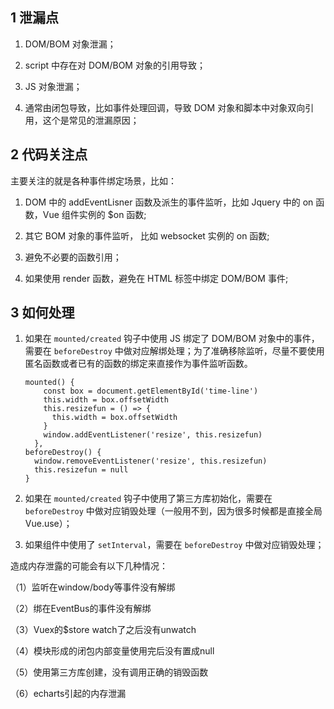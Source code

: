 ## 1 泄漏点

1. DOM/BOM 对象泄漏；

2. script 中存在对 DOM/BOM 对象的引用导致；

3. JS 对象泄漏；

4. 通常由闭包导致，比如事件处理回调，导致 DOM 对象和脚本中对象双向引用，这个是常见的泄漏原因；

## 2 代码关注点
主要关注的就是各种事件绑定场景，比如：

1. DOM 中的 addEventLisner 函数及派生的事件监听，比如 Jquery 中的 on 函数，Vue 组件实例的 $on 函数;

2. 其它 BOM 对象的事件监听， 比如 websocket 实例的 on 函数;

3. 避免不必要的函数引用；

4. 如果使用 render 函数，避免在 HTML 标签中绑定 DOM/BOM 事件;

##  3 如何处理

1. 如果在 `mounted/created` 钩子中使用 JS 绑定了 DOM/BOM 对象中的事件，需要在 `beforeDestroy` 中做对应解绑处理；为了准确移除监听，尽量不要使用匿名函数或者已有的函数的绑定来直接作为事件监听函数。

   ```
   mounted() {	
       const box = document.getElementById('time-line')	
       this.width = box.offsetWidth	
       this.resizefun = () => {	
         this.width = box.offsetWidth	
       }	
       window.addEventListener('resize', this.resizefun)	
     },	
   beforeDestroy() {	
     window.removeEventListener('resize', this.resizefun)	
     this.resizefun = null	
   }
   ```

2. 如果在 `mounted/created` 钩子中使用了第三方库初始化，需要在 `beforeDestroy` 中做对应销毁处理（一般用不到，因为很多时候都是直接全局 Vue.use）；

3. 如果组件中使用了 `setInterval`，需要在 `beforeDestroy` 中做对应销毁处理；



造成内存泄露的可能会有以下几种情况：

（1）监听在window/body等事件没有解绑

（2）绑在EventBus的事件没有解绑

（3）Vuex的$store watch了之后没有unwatch

（4）模块形成的闭包内部变量使用完后没有置成null

（5）使用第三方库创建，没有调用正确的销毁函数

（6）echarts引起的内存泄漏

